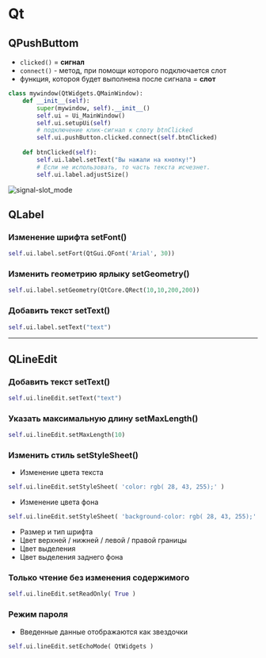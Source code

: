 # Qt

## QPushButtom

* `clicked()` = **сигнал**
* `connect()` - метод, при помощи которого подключается слот
*  функция, котороя будет выполнена после сигнала = **слот**

~~~python
class mywindow(QtWidgets.QMainWindow):
    def __init__(self):
        super(mywindow, self).__init__()
        self.ui = Ui_MainWindow()
        self.ui.setupUi(self)
        # подключение клик-сигнал к слоту btnClicked
        self.ui.pushButton.clicked.connect(self.btnClicked)
  
    def btnClicked(self):
        self.ui.label.setText("Вы нажали на кнопку!")
        # Если не использовать, то часть текста исчезнет.
        self.ui.label.adjustSize()
~~~
![signal-slot_mode](/Users/severnoetechenie/Desktop/experience/signal-slot.png)

## QLabel

### Изменение шрифта setFont()

~~~python
self.ui.label.setFort(QtGui.QFont('Arial', 30))
~~~

### Изменить геометрию ярлыку setGeometry()

~~~python
self.ui.label.setGeometry(QtCore.QRect(10,10,200,200))
~~~

### Добавить текст setText()
~~~python
self.ui.label.setText("text")
~~~
---
## QLineEdit

### Добавить текст setText()
~~~python
self.ui.lineEdit.setText("text")
~~~

### Указать максимальную длину setMaxLength()
~~~python
self.ui.lineEdit.setMaxLength(10)
~~~

### Изменить стиль setStyleSheet()
* Изменение цвета текста

~~~python
self.ui.lineEdit.setStyleSheet( 'color: rgb( 28, 43, 255);' )
~~~

* Изменение цвета фона

~~~python
self.ui.lineEdit.setStyleSheet( 'background-color: rgb( 28, 43, 255);' )
~~~
* Размер и тип шрифта
* Цвет верхней / нижней / левой / правой границы
* Цвет выделения
* Цвет выделения заднего фона


### Только чтение без изменения содержимого
~~~python
self.ui.lineEdit.setReadOnly( True )
~~~

### Режим пароля
* Введенные данные отображаются как звездочки

~~~python
self.ui.lineEdit.setEchoMode( QtWidgets )
~~~







